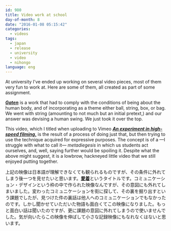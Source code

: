 ```yaml
---
id: 980
title: Video work at school
day-of-month: 8
date: "2016-01-08 05:15:42"
categories:
  - videos
tags:
  - japan
  - release
  - university
  - video
  - nihongo
language: eng
---
```


At university I've ended up working on several video pieces, most of them very fun to work at. Here are some of them, all created as part of some assignment.

<video-embed service="vimeo" id="134729669" width="500" height="281" />

[_**Gaten**_](https://vimeo.com/134729669) is a work that had to comply with the conditions of being about the human body, and of incorporating as a theme either ball, string, box, or bag. We went with string (amounting to not much but an initial pretext,) and our answer was devising a human swing. We just took it over the top.
<video-embed service="vimeo" id="148618680" width="500" height="281" />

This video, which I titled when uploading to Vimeo [**_An experiment in high-speed filming,_**](https://vimeo.com/148618680) is the result of a process of doing just that, but then trying to use the technique acquired for expressive purposes. The concept is of a —I struggle with what to call it— _metadiegesis_ in which us students act ourselves, and, well, saying further would be spoiling it. Despite what the above might suggest, it is a lowbrow, hackneyed little video that we still enjoyed putting together.

<language-break />

<video-embed service="vimeo" id="132215482" width="500" height="281" />

上記の映像は日本語が理解できなくても観られるものですが、その条件に外れてしまう後一つを見せたいと思います。[**愛着**](https://vimeo.com/132215482)というタイトルです。コミュニケーション・デザインという枠の中で作られた映像なんですが、その意図にも外れてしまいました。変わったコミュニケーションを街に探して、その裏を掘り出すという課題でしたが、見つけた件の裏話は他人へのコミュニケーションでもなかったのです。しかし聞かせていただいた物語も面白くてこの映像になりました。もっと面白い話は聞いたのですが、更に課題の意図に外れてしまうので使いませんでした。気が向いたらこの映像を伸ばして小さな記録映像にもなれなくはないと思います。
